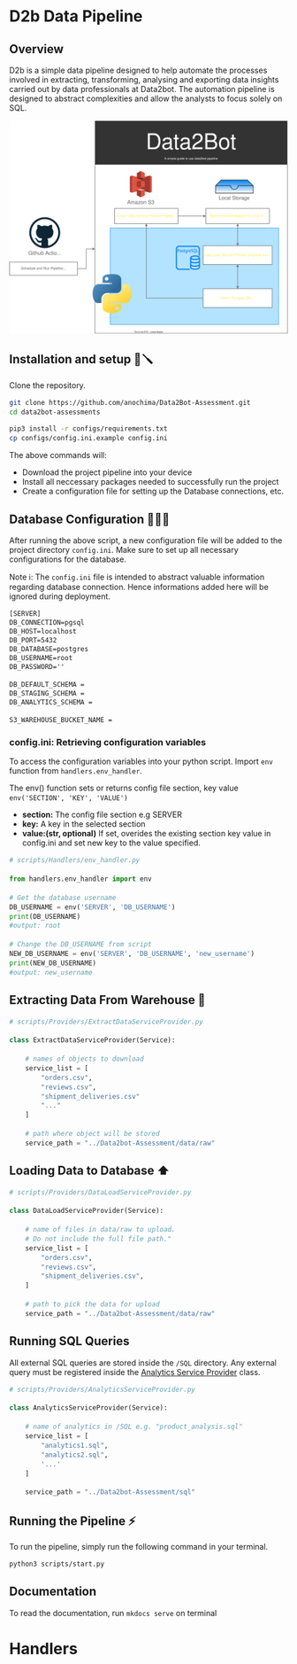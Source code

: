 # D2b Data Pipeline
## **Overview**
D2b is a simple data pipeline designed to help automate the processes involved in extracting, transforming, analysing and exporting data insights carried out by data professionals at Data2bot. The automation pipeline is designed to abstract complexities and allow the analysts to focus solely on SQL.

<img src='assets/system.svg' alt='System flow'>

## Installation and setup 🔩🪛
Clone the repository.
```bash 
git clone https://github.com/anochima/Data2Bot-Assessment.git
cd data2bot-assessments
```
```bash
pip3 install -r configs/requirements.txt
cp configs/config.ini.example config.ini
```
The above commands will: 

* Download the project pipeline into your device
* Install all neccessary packages needed to successfully run the project
* Create a configuration file for setting up the Database connections, etc.


## **Database Configuration** 👨🏽‍💻
After running the above script, a new configuration file will be added to the project directory `config.ini`. Make sure to set up all necessary configurations for the database. 


Note ℹ️: The `config.ini` file is intended to abstract valuable information regarding database connection. 
Hence informations added here will be ignored during deployment.


```MD
[SERVER]
DB_CONNECTION=pgsql
DB_HOST=localhost
DB_PORT=5432
DB_DATABASE=postgres
DB_USERNAME=root
DB_PASSWORD=''

DB_DEFAULT_SCHEMA =
DB_STAGING_SCHEMA =
DB_ANALYTICS_SCHEMA =  

S3_WAREHOUSE_BUCKET_NAME =

```
### **config.ini:** Retrieving configuration variables
To access the configuration variables into your python script. Import `env` function from `handlers.env_handler`.

The env() function sets or returns config file section, key value `env('SECTION', 'KEY', 'VALUE')`

* **section:** The config file section e.g SERVER
* **key:** A key in the selected section
* **value:(str, optional)** If set, overides the existing section key value in config.ini and set new key to the value specified.

```python
# scripts/Handlers/env_handler.py

from handlers.env_handler import env

# Get the database username
DB_USERNAME = env('SERVER', 'DB_USERNAME')
print(DB_USERNAME) 
#output: root 

# Change the DB_USERNAME from script
NEW_DB_USERNAME = env('SERVER', 'DB_USERNAME', 'new_username')
print(NEW_DB_USERNAME) 
#output: new_username

```

## Extracting Data From Warehouse 🏬

```python
# scripts/Providers/ExtractDataServiceProvider.py

class ExtractDataServiceProvider(Service):

    # names of objects to download
    service_list = [
        "orders.csv", 
        "reviews.csv", 
        "shipment_deliveries.csv"
        "..."
    ]

    # path where object will be stored
    service_path = "../Data2bot-Assessment/data/raw"

```

## Loading Data to Database ⬆️

```python
# scripts/Providers/DataLoadServiceProvider.py

class DataLoadServiceProvider(Service):

    # name of files in data/raw to upload.
    # Do not include the full file path."
    service_list = [
        "orders.csv",
        "reviews.csv",
        "shipment_deliveries.csv",
    ]

    # path to pick the data for upload
    service_path = "../Data2bot-Assessment/data/raw"

```

## Running SQL Queries
All external SQL queries are stored inside the `/SQL` directory.
Any external query must be registered inside the <a href="https://github.com/anochima/Data2Bot-Assessment/blob/master/providers/AnalyticsServiceProvider.py" target='_blank'> Analytics Service Provider</a> class.

```python
# scripts/Providers/AnalyticsServiceProvider.py

class AnalyticsServiceProvider(Service):

    # name of analytics in /SQL e.g. "product_analysis.sql"
    service_list = [
        "analytics1.sql",
        "analytics2.sql",
        '...'
    ]

    service_path = "../Data2bot-Assessment/sql"
```
## Running the Pipeline ⚡️
To run the pipeline, simply run the following command in your terminal.
```bash
python3 scripts/start.py
```

## Documentation
To read the documentation, run `mkdocs serve` on terminal

# Handlers
